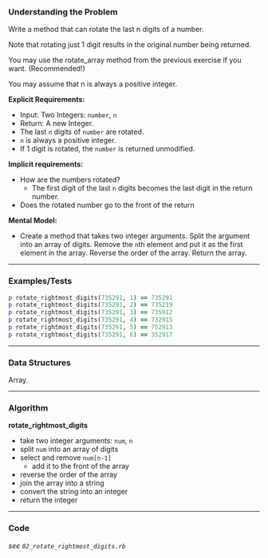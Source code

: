 ### Understanding the Problem
Write a method that can rotate the last n digits of a number.

Note that rotating just 1 digit results in the original number being returned.

You may use the rotate_array method from the previous exercise if you want. (Recommended!)

You may assume that n is always a positive integer.

**Explicit Requirements:**

- Input: Two Integers: `number`, `n`
- Return: A new Integer.
- The last `n` digits of `number` are rotated.
- `n` is always a positive integer.
- If 1 digit is rotated, the `number` is returned unmodified.

**Implicit requirements:**

- How are the numbers rotated?
    - The first digit of the last `n` digits becomes the last digit in the return number.
- Does the rotated number go to the front of the return 

**Mental Model:**

- Create a method that takes two integer arguments.  Split the argument into an array of digits.  Remove the `n`th element and put it as the first element in the array.  Reverse the order of the array.  Return the array.

---
### Examples/Tests
```ruby
p rotate_rightmost_digits(735291, 1) == 735291
p rotate_rightmost_digits(735291, 2) == 735219
p rotate_rightmost_digits(735291, 3) == 735912
p rotate_rightmost_digits(735291, 4) == 732915
p rotate_rightmost_digits(735291, 5) == 752913
p rotate_rightmost_digits(735291, 6) == 352917
```
---
### Data Structures
Array.

---
### Algorithm
**rotate_rightmost_digits**
- take two integer arguments: `num`, `n`
- split `num` into an array of digits
- select and remove `num[n-1]`
  - add it to the front of the array
- reverse the order of the array
- join the array into a string
- convert the string into an integer
- return the integer

---
### Code
*see `02_rotate_rightmost_digits.rb`*
